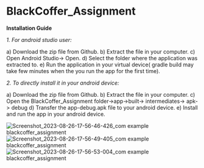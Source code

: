 # BlackCoffer_Assignment

**Installation Guide**

_1. For android studio user:_ 

  a) Download the zip file from Github.
  b) Extract the file in your computer.
  c) Open Android Studio-> Open.
  d) Select the folder where the application was extracted to.
  e) Run the application in your virtual device( gradle build may take few minutes when the you run the app for the first time).

_2. To directly install it in your android device:_

  a) Download the zip file from Github.
  b) Extract the file in your computer.
  c) Open the BlackCoffer_Assignment folder->app->built-> intermediates-> apk-> debug 
  d) Transfer the app-debug.apk file to your android device.
  e) Install and run the app in your android device.
  
![Screenshot_2023-08-26-17-56-46-426_com example blackcoffer_assignment](https://github.com/priyanshuk7/BlackCoffer_Assignment/assets/114640971/c1d7262f-50fa-496c-9194-02bbed6668e0)![Screenshot_2023-08-26-17-56-49-405_com example blackcoffer_assignment](https://github.com/priyanshuk7/BlackCoffer_Assignment/assets/114640971/0ba299b4-f784-4c45-9d9c-423d69b10aff)![Screenshot_2023-08-26-17-56-53-004_com example blackcoffer_assignment](https://github.com/priyanshuk7/BlackCoffer_Assignment/assets/114640971/4b52d810-6a6b-4a63-898c-5ed18b35bf79)
